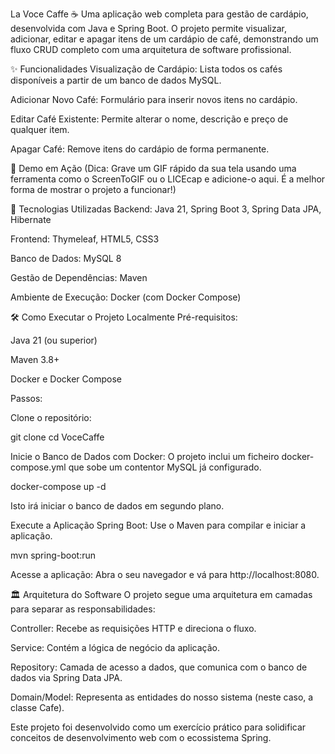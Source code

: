 La Voce Caffe ☕
Uma aplicação web completa para gestão de cardápio, desenvolvida com Java e Spring Boot. O projeto permite visualizar, adicionar, editar e apagar itens de um cardápio de café, demonstrando um fluxo CRUD completo com uma arquitetura de software profissional.

✨ Funcionalidades
Visualização de Cardápio: Lista todos os cafés disponíveis a partir de um banco de dados MySQL.

Adicionar Novo Café: Formulário para inserir novos itens no cardápio.

Editar Café Existente: Permite alterar o nome, descrição e preço de qualquer item.

Apagar Café: Remove itens do cardápio de forma permanente.

🎥 Demo em Ação
(Dica: Grave um GIF rápido da sua tela usando uma ferramenta como o ScreenToGIF ou o LICEcap e adicione-o aqui. É a melhor forma de mostrar o projeto a funcionar!)

🚀 Tecnologias Utilizadas
Backend: Java 21, Spring Boot 3, Spring Data JPA, Hibernate

Frontend: Thymeleaf, HTML5, CSS3

Banco de Dados: MySQL 8

Gestão de Dependências: Maven

Ambiente de Execução: Docker (com Docker Compose)

🛠️ Como Executar o Projeto Localmente
Pré-requisitos:

Java 21 (ou superior)

Maven 3.8+

Docker e Docker Compose

Passos:

Clone o repositório:

git clone <url-do-seu-repositorio>
cd VoceCaffe

Inicie o Banco de Dados com Docker:
O projeto inclui um ficheiro docker-compose.yml que sobe um contentor MySQL já configurado.

docker-compose up -d

Isto irá iniciar o banco de dados em segundo plano.

Execute a Aplicação Spring Boot:
Use o Maven para compilar e iniciar a aplicação.

mvn spring-boot:run

Acesse a aplicação:
Abra o seu navegador e vá para http://localhost:8080.

🏛️ Arquitetura do Software
O projeto segue uma arquitetura em camadas para separar as responsabilidades:

Controller: Recebe as requisições HTTP e direciona o fluxo.

Service: Contém a lógica de negócio da aplicação.

Repository: Camada de acesso a dados, que comunica com o banco de dados via Spring Data JPA.

Domain/Model: Representa as entidades do nosso sistema (neste caso, a classe Cafe).

Este projeto foi desenvolvido como um exercício prático para solidificar conceitos de desenvolvimento web com o ecossistema Spring.
